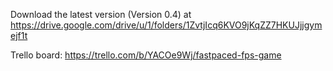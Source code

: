 Download the latest version (Version 0.4) at https://drive.google.com/drive/u/1/folders/1ZvtjIcq6KVO9jKqZZ7HKUJjjgymejf1t

Trello board: https://trello.com/b/YACOe9Wj/fastpaced-fps-game
